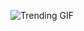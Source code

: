 ![Trending GIF](https://media3.giphy.com/media/v1.Y2lkPThiYjIxNzcycGxnZjZsbm5weHcxb3ZnbzZ5aTZ4eDBtMnU1enE2Z3BnMTk4aTFsYyZlcD12MV9naWZzX3NlYXJjaCZjdD1n/fryY00CO4xCz4uJuDQ/giphy.gif)
